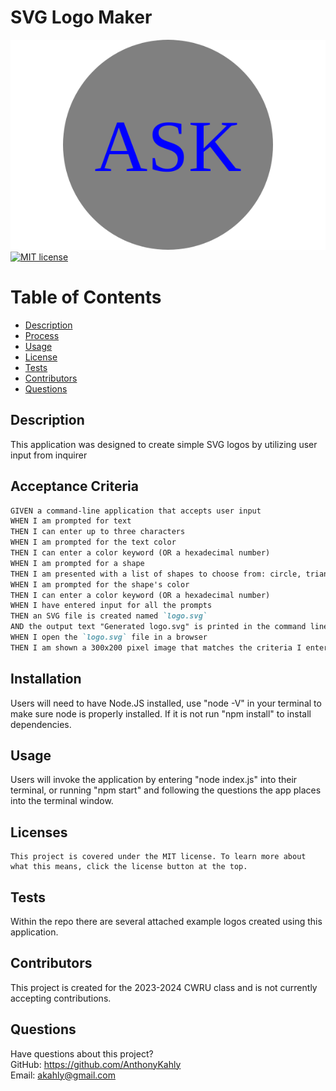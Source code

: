 # SVG Logo Maker
![Grey circle with blue lettering that reads ASK](./images/examples/ASK.svg) 
[![MIT license](https://img.shields.io/badge/License-MIT-green.svg)](https://lbesson.mit-license.org/)

# Table of Contents

- [Description](#description)
- [Process](#installation)
- [Usage](#usage)
- [License](#license)
- [Tests](#tests)
- [Contributors](#contributors)
- [Questions](#questions)

## Description

This application was designed to create simple SVG logos by utilizing user input from inquirer

## Acceptance Criteria

```md
GIVEN a command-line application that accepts user input
WHEN I am prompted for text
THEN I can enter up to three characters
WHEN I am prompted for the text color
THEN I can enter a color keyword (OR a hexadecimal number)
WHEN I am prompted for a shape
THEN I am presented with a list of shapes to choose from: circle, triangle, and square
WHEN I am prompted for the shape's color
THEN I can enter a color keyword (OR a hexadecimal number)
WHEN I have entered input for all the prompts
THEN an SVG file is created named `logo.svg`
AND the output text "Generated logo.svg" is printed in the command line
WHEN I open the `logo.svg` file in a browser
THEN I am shown a 300x200 pixel image that matches the criteria I entered
```

## Installation

Users will need to have Node.JS installed, use "node -V" in your terminal to make sure node is properly installed. If it is not run "npm install" to install dependencies.

## Usage

Users will invoke the application by entering "node index.js" into their terminal, or running "npm start" and following the questions the app places into the terminal window.

## Licenses

    This project is covered under the MIT license. To learn more about what this means, click the license button at the top.

## Tests

Within the repo there are several attached example logos created using this application.

## Contributors

This project is created for the 2023-2024 CWRU class and is not currently accepting contributions.

## Questions

Have questions about this project?  
 GitHub: https://github.com/AnthonyKahly  
 Email: akahly@gmail.com
```
